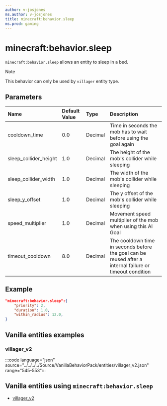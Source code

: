 ```yaml
---
author: v-josjones
ms.author: v-josjones
title: minecraft:behavior.sleep
ms.prod: gaming
---
```


# minecraft:behavior.sleep

`minecraft:behavior.sleep` allows an entity to sleep in a bed.

> [!NOTE]
> This behavior can only be used by `villager` entity type.

## Parameters

|Name |Default Value  |Type  |Description  |
|:----------|:----------|:----------|:----------|
|cooldown_time| 0.0| Decimal| Time in seconds the mob has to wait before using the goal again |
|sleep_collider_height| 1.0| Decimal|  The height of the mob's collider while sleeping |
|sleep_collider_width| 1.0| Decimal|  The width of the mob's collider while sleeping |
|sleep_y_offset| 1.0| Decimal|  The y offset of the mob's collider while sleeping |
|speed_multiplier| 1.0| Decimal|  Movement speed multiplier of the mob when using this AI Goal |
| timeout_cooldown| 8.0| Decimal| The cooldown time in seconds before the goal can be reused after a internal failure or timeout condition |

## Example

```json
"minecraft:behavior.sleep":{
    "priority": 2,
    "duration": 1.0,
    "within_radius": 12.0,
}
```

## Vanilla entities examples

### villager_v2

:::code language="json" source="../../../../Source/VanillaBehaviorPack/entities/villager_v2.json" range="545-553":::

## Vanilla entities using `minecraft:behavior.sleep`

- [villager_v2](../../../../Source/VanillaBehaviorPack_Snippets/entities/villager_v2.md)
